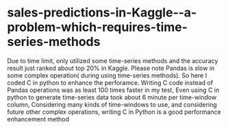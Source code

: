 # sales-predictions-in-Kaggle--a-problem-which-requires-time-series-methods
Due to time limit, only utilized some time-series  methods and the accuracy result just ranked about top 20% in Kaggle. 
Please note Pandas is slow in some complex operation( during using time-series  methods). 
So here I coded C in python to enhance the perforamce.
Writing  C code instead of Pandas operations was as least 100 times faster in my test, 
Even using C in python to generate time-series data took about  6 minute per time-window column, 
Considering many kinds of time-windows to use, and considering future other complex operations,  writing C in Python is a good performance enhancement method
